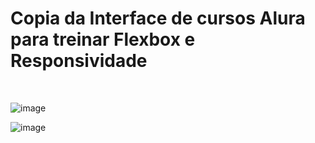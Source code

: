 
<h1>Copia da Interface de cursos Alura para treinar Flexbox e Responsividade</h1>
<br>

![image](https://user-images.githubusercontent.com/100867839/197088293-5c60f084-5449-4aeb-ab44-f1ed7e8b1f4e.png)

![image](https://user-images.githubusercontent.com/100867839/197088328-4bf5d630-37bf-4998-9ded-2f34ca594876.png)



